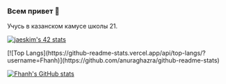 ### Всем привет 👋
Учусь в казанском камусе школы 21.

[![jaeskim's 42 stats](https://badge42.herokuapp.com/api/stats/fhanh?privacyEmail=true)](https://github.com/JaeSeoKim/badge42)
<!--
**Fhanh/Fhanh** is a ✨ _special_ ✨ repository because its `README.md` (this file) appears on your GitHub profile.

Here are some ideas to get you started:

- 🔭 I’m currently working on ...
- 🌱 I’m currently learning ...
- 👯 I’m looking to collaborate on ...
- 🤔 I’m looking for help with ...
- 💬 Ask me about ...
- 📫 How to reach me: ...
- 😄 Pronouns: ...
- ⚡ Fun fact: ...
-->[![Top Langs](https://github-readme-stats.vercel.app/api/top-langs/?username=Fhanh)](https://github.com/anuraghazra/github-readme-stats)

[![Fhanh's GitHub stats](https://github-readme-stats.vercel.app/api?username=Fhanh)](https://github.com/anuraghazra/github-readme-stats)

